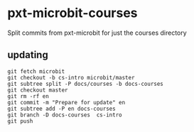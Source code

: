 # pxt-microbit-courses

Split commits from pxt-microbit for just the courses directory

## updating

```
git fetch microbit
git checkout -b cs-intro microbit/master
git subtree split -P docs/courses -b docs-courses
git checkout master
git rm -rf en
git commit -m "Prepare for update" en
git subtree add -P en docs-courses
git branch -D docs-courses  cs-intro
git push
```